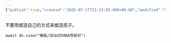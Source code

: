 ```yaml
---
{"publish":true,"created":"2025-07-17T23:23:59.000+08:00","modified":"2025-09-18T16:14:14.025+08:00","tags":["家庭","成长","卡夫卡"],"cssclasses":""}
---
```


不要用塑造自己的方式来塑造孩子。





```dataviewjs
await dv.view("模板/流动式PARA导航栏")
```

